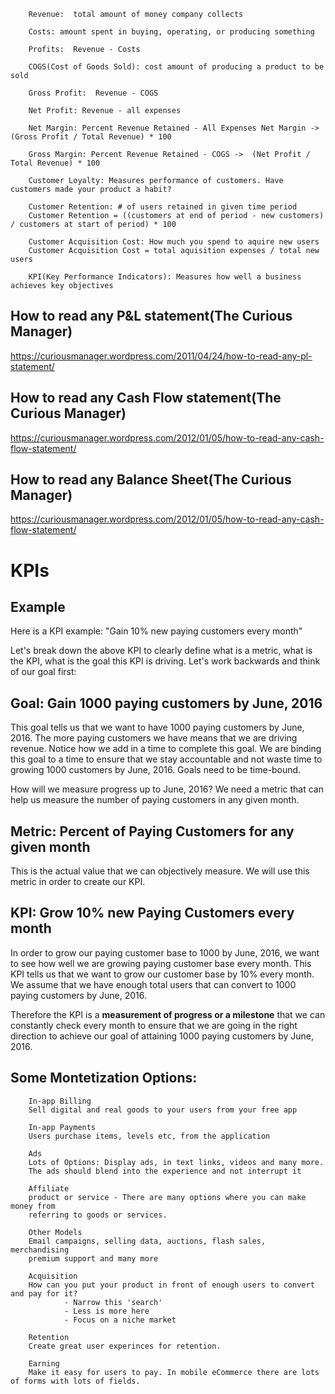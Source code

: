         Revenue:  total amount of money company collects

        Costs: amount spent in buying, operating, or producing something

        Profits:  Revenue - Costs

        COGS(Cost of Goods Sold): cost amount of producing a product to be sold

        Gross Profit:  Revenue - COGS

        Net Profit: Revenue - all expenses

        Net Margin: Percent Revenue Retained - All Expenses Net Margin ->  (Gross Profit / Total Revenue) * 100

        Gross Margin: Percent Revenue Retained - COGS ->  (Net Profit / Total Revenue) * 100
        
        Customer Loyalty: Measures performance of customers. Have customers made your product a habit?

        Customer Retention: # of users retained in given time period
        Customer Retention = ((customers at end of period - new customers) / customers at start of period) * 100

        Customer Acquisition Cost: How much you spend to aquire new users
        Customer Acquisition Cost = total aquisition expenses / total new users

        KPI(Key Performance Indicators): Measures how well a business achieves key objectives

## How to read any P&L statement(The Curious Manager)
https://curiousmanager.wordpress.com/2011/04/24/how-to-read-any-pl-statement/

## How to read any Cash Flow statement(The Curious Manager)
https://curiousmanager.wordpress.com/2012/01/05/how-to-read-any-cash-flow-statement/

## How to read any Balance Sheet(The Curious Manager)
https://curiousmanager.wordpress.com/2012/01/05/how-to-read-any-cash-flow-statement/

# KPIs

## Example
Here is a KPI example: "Gain 10% new paying customers every month"

Let's break down the above KPI to clearly define what is a metric, what is the KPI, what is the goal this KPI is driving. Let's work backwards and think of our goal first:

## Goal: Gain 1000 paying customers by June, 2016
This goal tells us that we want to have 1000 paying customers by June, 2016. The more paying customers we have means that we are driving revenue. Notice how we add in a time to complete this goal. We are binding this goal to a time to ensure that we stay accountable and not waste time to growing 1000 customers by June, 2016. Goals need to be time-bound.

How will we measure progress up to June, 2016? We need a metric that can help us measure the number of paying customers in any given month.

## Metric: Percent of Paying Customers for any given month
This is the actual value that we can objectively measure. We will use this metric in order to create our KPI.

## KPI: Grow 10% new Paying Customers every month
In order to grow our paying customer base to 1000 by June, 2016, we want to see how well we are growing paying customer base every month. This KPI tells us that we want to grow our customer base by 10% every month. We assume that we have enough total users that can convert to 1000 paying customers by June, 2016.

Therefore the KPI is a <strong>measurement of progress or a milestone</strong> that we can constantly check every month to ensure that we are going in the right direction to achieve our goal of attaining 1000 paying customers by June, 2016.

## Some Montetization Options:
        In-app Billing
        Sell digital and real goods to your users from your free app

        In-app Payments
        Users purchase items, levels etc, from the application

        Ads
        Lots of Options: Display ads, in text links, videos and many more.
        The ads should blend into the experience and not interrupt it

        Affiliate
        product or service - There are many options where you can make money from
        referring to goods or services.

        Other Models
        Email campaigns, selling data, auctions, flash sales, merchandising
        premium support and many more

        Acquisition
        How can you put your product in front of enough users to convert and pay for it?
                - Narrow this 'search'
                - Less is more here
                - Focus on a niche market

        Retention
        Create great user experinces for retention.

        Earning
        Make it easy for users to pay. In mobile eCommerce there are lots of forms with lots of fields.












